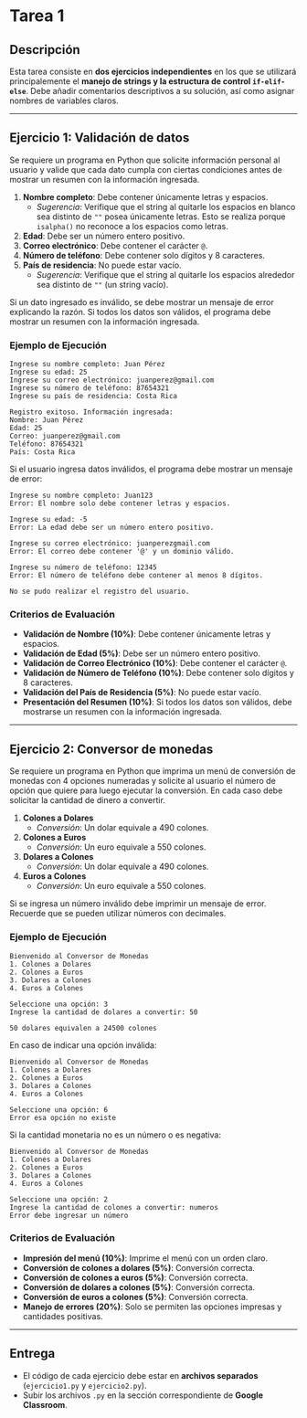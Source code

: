 # Tarea 1
## Descripción
Esta tarea consiste en **dos ejercicios independientes** en los que se utilizará principalemente el **manejo de strings y la estructura de control `if-elif-else`**.
Debe añadir comentarios descriptivos a su solución, así como asignar nombres de variables claros.

---

## Ejercicio 1: Validación de datos
Se requiere un programa en Python que solicite información personal al usuario y valide que cada dato cumpla con ciertas condiciones antes de mostrar un resumen con la información ingresada.

1. **Nombre completo**: Debe contener únicamente letras y espacios.
    - _Sugerencia_: Verifique que el string al quitarle los espacios en blanco sea distinto de `""` posea únicamente letras. Esto se realiza porque `isalpha()` no reconoce a los espacios como letras.
2. **Edad**: Debe ser un número entero positivo.
3. **Correo electrónico**: Debe contener el carácter `@`.
4. **Número de teléfono**: Debe contener solo dígitos y 8 caracteres.  
5. **País de residencia**: No puede estar vacío.
    - _Sugerencia_: Verifique que el string al quitarle los espacios alrededor sea distinto de `""` (un string vacío).

Si un dato ingresado es inválido, se debe mostrar un mensaje de error explicando la razón.
Si todos los datos son válidos, el programa debe mostrar un resumen con la información ingresada.

### **Ejemplo de Ejecución**
```
Ingrese su nombre completo: Juan Pérez
Ingrese su edad: 25
Ingrese su correo electrónico: juanperez@gmail.com
Ingrese su número de teléfono: 87654321
Ingrese su país de residencia: Costa Rica

Registro exitoso. Información ingresada:
Nombre: Juan Pérez
Edad: 25
Correo: juanperez@gmail.com
Teléfono: 87654321
País: Costa Rica
```

Si el usuario ingresa datos inválidos, el programa debe mostrar un mensaje de error:
```
Ingrese su nombre completo: Juan123
Error: El nombre solo debe contener letras y espacios.

Ingrese su edad: -5
Error: La edad debe ser un número entero positivo.

Ingrese su correo electrónico: juanperezgmail.com
Error: El correo debe contener '@' y un dominio válido.

Ingrese su número de teléfono: 12345
Error: El número de teléfono debe contener al menos 8 dígitos.

No se pudo realizar el registro del usuario.
```

### Criterios de Evaluación
- **Validación de Nombre (10%)**: Debe contener únicamente letras y espacios.
- **Validación de Edad (5%)**: Debe ser un número entero positivo.
- **Validación de Correo Electrónico (10%)**: Debe contener el carácter `@`.
- **Validación de Número de Teléfono (10%)**: Debe contener solo dígitos y 8 caracteres.
- **Validación del País de Residencia (5%)**: No puede estar vacío.
- **Presentación del Resumen (10%)**: Si todos los datos son válidos, debe mostrarse un resumen con la información ingresada.

---

## Ejercicio 2: Conversor de monedas
Se requiere un programa en Python que imprima un menú de conversión de monedas con 4 opciones numeradas y solicite al usuario el número de opción que quiere para luego ejecutar la conversión.
En cada caso debe solicitar la cantidad de dinero a convertir.

1. **Colones a Dolares**
    - _Conversión_: Un dolar equivale a 490 colones.
2. **Colones a Euros**
    - _Conversión_: Un euro equivale a 550 colones.
3. **Dolares a Colones**
    - _Conversión_: Un dolar equivale a 490 colones.
4. **Euros a Colones**
    - _Conversión_: Un euro equivale a 550 colones.

Si se ingresa un número inválido debe imprimir un mensaje de error.
Recuerde que se pueden utilizar números con decimales.

### **Ejemplo de Ejecución**
```
Bienvenido al Conversor de Monedas
1. Colones a Dolares
2. Colones a Euros
3. Dolares a Colones
4. Euros a Colones

Seleccione una opción: 3
Ingrese la cantidad de dolares a convertir: 50

50 dolares equivalen a 24500 colones
```

En caso de indicar una opción inválida:
```
Bienvenido al Conversor de Monedas
1. Colones a Dolares
2. Colones a Euros
3. Dolares a Colones
4. Euros a Colones

Seleccione una opción: 6
Error esa opción no existe
```

Si la cantidad monetaria no es un número o es negativa:
```
Bienvenido al Conversor de Monedas
1. Colones a Dolares
2. Colones a Euros
3. Dolares a Colones
4. Euros a Colones

Seleccione una opción: 2
Ingrese la cantidad de colones a convertir: numeros
Error debe ingresar un número
```
### Criterios de Evaluación
- **Impresión del menú (10%)**: Imprime el menú con un orden claro.
- **Conversión de colones a dolares (5%)**: Conversión correcta.
- **Conversión de colones a euros (5%)**: Conversión correcta.
- **Conversión de dolares a colones (5%)**: Conversión correcta.
- **Conversión de euros a colones (5%)**: Conversión correcta.
- **Manejo de errores (20%)**: Solo se permiten las opciones impresas y cantidades positivas.

---

## **Entrega**
- El código de cada ejercicio debe estar en **archivos separados** (`ejercicio1.py` y `ejercicio2.py`).
- Subir los archivos `.py` en la sección correspondiente de **Google Classroom**.